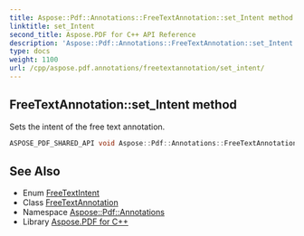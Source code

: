 ```yaml
---
title: Aspose::Pdf::Annotations::FreeTextAnnotation::set_Intent method
linktitle: set_Intent
second_title: Aspose.PDF for C++ API Reference
description: 'Aspose::Pdf::Annotations::FreeTextAnnotation::set_Intent method. Sets the intent of the free text annotation in C++.'
type: docs
weight: 1100
url: /cpp/aspose.pdf.annotations/freetextannotation/set_intent/
---
```

## FreeTextAnnotation::set_Intent method


Sets the intent of the free text annotation.

```cpp
ASPOSE_PDF_SHARED_API void Aspose::Pdf::Annotations::FreeTextAnnotation::set_Intent(FreeTextIntent value)
```

## See Also

* Enum [FreeTextIntent](../../freetextintent/)
* Class [FreeTextAnnotation](../)
* Namespace [Aspose::Pdf::Annotations](../../)
* Library [Aspose.PDF for C++](../../../)
